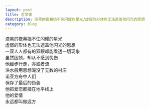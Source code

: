 ```yaml
---
layout: post
title: 哲学家
description: 漆黑的夜幕挡不住闪耀的星光/虚弱的形体也无法遮盖他闪光的思想
category: blog
---
```


漆黑的夜幕挡不住闪耀的星光  
虚弱的形体也无法遮盖他闪光的思想  
一双人人都有的双眼却能看透一切现象  
虽然困顿，却从不感到忧伤  
他缓步行走，亦或者流  
洪水般用思想淹没了无数的村庄  
诺亚方舟中人们  
保存了最后的伪装  
他把爱恋都挂在地平线上  
他的爱情  
永远都叫做远方  